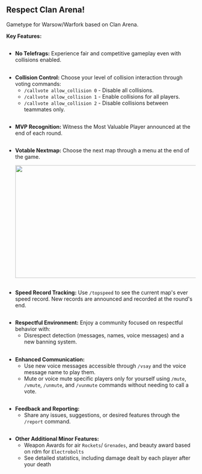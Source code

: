 
## Respect Clan Arena!
Gametype for Warsow/Warfork based on Clan Arena.

**Key Features:**
##
* **No Telefrags:** Experience fair and competitive gameplay even with collisions enabled.
##  
* **Collision Control:** Choose your level of collision interaction through voting commands:
    * `/callvote allow_collision 0` - Disable all collisions.
    * `/callvote allow_collision 1` - Enable collisions for all players.
    * `/callvote allow_collision 2` - Disable collisions between teammates only.
##      
* **MVP Recognition:** Witness the Most Valuable Player announced at the end of each round.
##  
* **Votable Nextmap:** Choose the next map through a menu at the end of the game.
  
  <img src="https://github.com/LzFroid/Respect-Clan-Arena/assets/161658594/b16cfb5c-efd5-4b5d-b6bf-d7a34d872363" width=600 height=300>
##  
* **Speed Record Tracking:** Use `/topspeed` to see the current map's ever speed record. New records are announced and recorded at the round's end.
##  
* **Respectful Environment:** Enjoy a community focused on respectful behavior with:
    * Disrespect detection (messages, names, voice messages) and a new banning system.
##      
* **Enhanced Communication:**
    * Use new voice messages accessible through `/vsay` and the voice message name to play them.
    * Mute or voice mute specific players only for yourself using `/mute`, `/vmute`, `/unmute`, and `/vunmute` commands without needing to call a vote.
##      
* **Feedback and Reporting:**
    * Share any issues, suggestions, or desired features through the `/report` command.

##      
* **Other Additional Minor Features:**
  * Weapon Awards for air `Rockets`/ `Grenades`, and beauty award based on rdm for `Electrobolts`
  * See detailed statistics, including damage dealt by each player after your death
